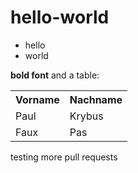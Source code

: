 hello-world
============
<ul>
<li>hello</li>
<li>world</li>
</ul>
<b>bold font</b> and a table:
<table>
<tr>
<th>Vorname</th>
<th>Nachname</th>
</tr>
<tr>
<td>Paul</td>
<td>Krybus</td>
</tr>
<tr>
<td>Faux</td>
<td>Pas</td>
</tr>
</table>
testing more pull requests
